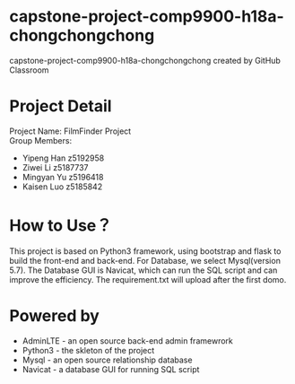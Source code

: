 # capstone-project-comp9900-h18a-chongchongchong
capstone-project-comp9900-h18a-chongchongchong created by GitHub Classroom
# Project Detail
Project Name: FilmFinder Project<br>
Group Members: 
+ Yipeng Han z5192958
+ Ziwei Li z5187737
+ Mingyan Yu z5196418
+ Kaisen Luo z5185842
# How to Use？
This project is based on Python3 framework, using bootstrap and flask to build the front-end and back-end. For Database, we select Mysql(version 5.7). The Database GUI is Navicat, which can run the SQL script and can improve the efficiency. The requirement.txt will upload after the first domo.
# Powered by
+ AdminLTE - an open source back-end admin framewrork
+ Python3 - the skleton of the project
+ Mysql - an open source relationship database
+ Navicat - a database GUI for running SQL script

